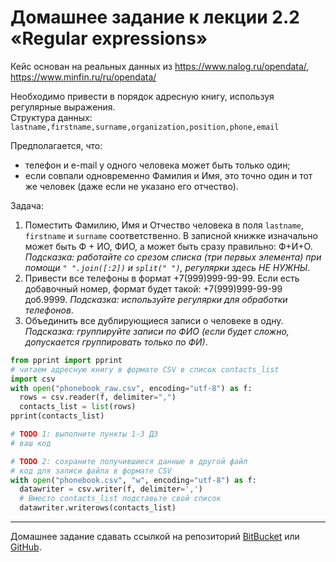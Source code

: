 # Домашнее задание к лекции 2.2 «Regular expressions»


Кейс основан на реальных данных из https://www.nalog.ru/opendata/, https://www.minfin.ru/ru/opendata/

Необходимо привести в порядок адресную книгу, используя регулярные выражения.  
Структура данных:   
`lastname,firstname,surname,organization,position,phone,email`  

Предполагается, что:
* телефон и e-mail у одного человека может быть только один;
* если совпали одновременно Фамилия и Имя, это точно один и тот же человек (даже если не указано его отчество).

Задача:
1. Поместить Фамилию, Имя и Отчество человека в поля `lastname`, `firstname` и `surname` соответственно. В записной книжке изначально может быть Ф + ИО, ФИО, а может быть сразу правильно: Ф+И+О. _Подсказка: работайте со срезом списка (три первых элемента) при помощи `" ".join([:2])` и `split(" ")`, регулярки здесь НЕ НУЖНЫ_.  
2. Привести все телефоны в формат +7(999)999-99-99. Если есть добавочный номер, формат будет такой: +7(999)999-99-99 доб.9999. _Подсказка: используйте регулярки для обработки телефонов_.
3. Объединить все дублирующиеся записи о человеке в одну. _Подсказка: группируйте записи по ФИО (если будет сложно, допускается группировать только по ФИ)_.

```python
from pprint import pprint
# читаем адресную книгу в формате CSV в список contacts_list
import csv
with open("phonebook_raw.csv", encoding="utf-8") as f:
  rows = csv.reader(f, delimiter=",")
  contacts_list = list(rows)
pprint(contacts_list)

# TODO 1: выполните пункты 1-3 ДЗ
# ваш код

# TODO 2: сохраните получившиеся данные в другой файл
# код для записи файла в формате CSV
with open("phonebook.csv", "w", encoding="utf-8") as f:
  datawriter = csv.writer(f, delimiter=',')
  # Вместо contacts_list подставьте свой список
  datawriter.writerows(contacts_list)
```

---
Домашнее задание сдавать ссылкой на репозиторий [BitBucket](https://bitbucket.org/) или [GitHub](https://github.com/).